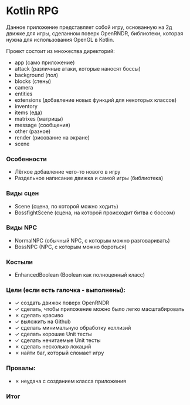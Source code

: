 # Kotlin RPG

Данное приложение представляет собой игру, основанную на 2д движке для игры, сделанном поверх OpenRNDR, библиотеки,
которая нужна для использования OpenGL в Kotlin.<br>

Проект состоит из множества директорий:

- app (само приложение)
- attack (различные атаки, которые наносят боссы)
- background (пол)
- blocks (стены)
- camera
- entities
- extensions (добавление новых функций для некоторых классов)
- inventory
- items (еда)
- matrixes (матрицы)
- message (сообщения)
- other (разное)
- render (рисование на экране)
- scene

### Особенности

- Лёгкое добавление чего-то нового в игру
- Раздельное написание движка и самой игры (библиотека)

### Виды сцен

- Scene (сцена, по которой можно ходить)
- BossfightScene (сцена, на которой происходит битва с боссом)

### Виды NPC

- NormalNPC (обычный NPC, с которым можно разговаривать)
- BossNPC (NPC, с которым можно бороться)

### Костыли

- EnhancedBoolean (Boolean как полноценный класс)


### Цели (если есть галочка - выполнены):

- &check; создать движок поверх OpenRNDR
- &check; сделать, чтобы приложение можно было легко масштабировать
- &cross; сделать красиво
- &check; выложить на Github
- &check; сделать минимальную обработку коллизий
- &check; сделать хорошие Unit тесты
- &check; сделать нечитаемые Unit тесты
- &cross; сделать несколько локаций
- &cross; найти баг, который сломает игру

### Провалы:

- &cross; неудача с созданием класса приложения

### Итог
